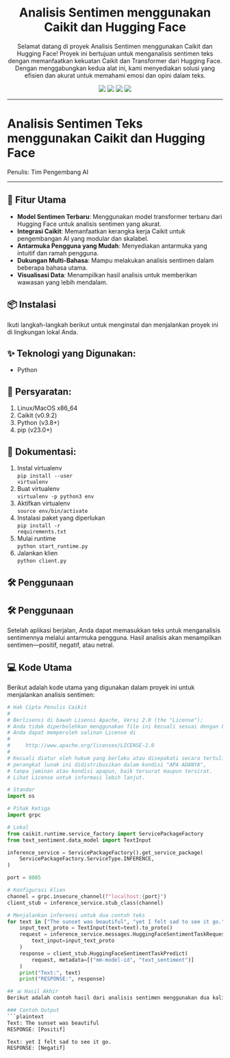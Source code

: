 <h1 align="center"> Analisis Sentimen menggunakan Caikit dan Hugging Face </h1> 
<p align="center"> Selamat datang di proyek Analisis Sentimen menggunakan Caikit dan Hugging Face! Proyek ini bertujuan untuk menganalisis sentimen teks dengan memanfaatkan kekuatan Caikit dan Transformer dari Hugging Face. Dengan menggabungkan kedua alat ini, kami menyediakan solusi yang efisien dan akurat untuk memahami emosi dan opini dalam teks.</p>

<div align="center">
   
<img src="https://img.shields.io/badge/Python-3.8%2B-blue?logo=python&logoColor=white">
<img src="https://img.shields.io/badge/Hugging%20Face-Transformer-yellow?logo=huggingface&logoColor=white">
<img src="https://img.shields.io/badge/Caikit-Analisis%20Sentimen-blueviolet">
<img src="https://img.shields.io/badge/Linux-x86__64-important?logo=linux">
</div>

---

# Analisis Sentimen Teks menggunakan Caikit dan Hugging Face
Penulis: Tim Pengembang AI

---

## 🚀 Fitur Utama
- **Model Sentimen Terbaru**: Menggunakan model transformer terbaru dari Hugging Face untuk analisis sentimen yang akurat.
- **Integrasi Caikit**: Memanfaatkan kerangka kerja Caikit untuk pengembangan AI yang modular dan skalabel.
- **Antarmuka Pengguna yang Mudah**: Menyediakan antarmuka yang intuitif dan ramah pengguna.
- **Dukungan Multi-Bahasa**: Mampu melakukan analisis sentimen dalam beberapa bahasa utama.
- **Visualisasi Data**: Menampilkan hasil analisis untuk memberikan wawasan yang lebih mendalam.

## 📦 Instalasi
Ikuti langkah-langkah berikut untuk menginstal dan menjalankan proyek ini di lingkungan lokal Anda.

## ✨ Teknologi yang Digunakan:
- Python

## 📝 Persyaratan:
1. Linux/MacOS x86_64
2. Caikit (v0.9.2)
3. Python (v3.8+)
4. pip (v23.0+)

## 📌 Dokumentasi:
1. Instal virtualenv <br>
   <code>pip install --user virtualenv</code>
2. Buat virtualenv <br>
   <code>virtualenv -p python3 env</code>
3. Aktifkan virtualenv <br>
   <code>source env/bin/activate</code>
4. Instalasi paket yang diperlukan <br>
   <code>pip install -r requirements.txt</code>
5. Mulai runtime <br>
   <code>python start_runtime.py</code>
6. Jalankan klien <br>
   <code>python client.py</code>

## 🛠️ Penggunaan
## 🛠️ Penggunaan
Setelah aplikasi berjalan, Anda dapat memasukkan teks untuk menganalisis sentimennya melalui antarmuka pengguna. Hasil analisis akan menampilkan sentimen—positif, negatif, atau netral.

## 💻 Kode Utama
Berikut adalah kode utama yang digunakan dalam proyek ini untuk menjalankan analisis sentimen:

```python
# Hak Cipta Penulis Caikit
#
# Berlisensi di bawah Lisensi Apache, Versi 2.0 (the "License");
# Anda tidak diperbolehkan menggunakan file ini kecuali sesuai dengan License.
# Anda dapat memperoleh salinan License di
#
#     http://www.apache.org/licenses/LICENSE-2.0
#
# Kecuali diatur oleh hukum yang berlaku atau disepakati secara tertulis,
# perangkat lunak ini didistribusikan dalam kondisi "APA ADANYA",
# tanpa jaminan atau kondisi apapun, baik tersurat maupun tersirat.
# Lihat License untuk informasi lebih lanjut.

# Standar
import os

# Pihak Ketiga
import grpc

# Lokal
from caikit.runtime.service_factory import ServicePackageFactory
from text_sentiment.data_model import TextInput

inference_service = ServicePackageFactory().get_service_package(
    ServicePackageFactory.ServiceType.INFERENCE,
)

port = 8085

# Konfigurasi klien
channel = grpc.insecure_channel(f"localhost:{port}")
client_stub = inference_service.stub_class(channel)

# Menjalankan inferensi untuk dua contoh teks
for text in ["The sunset was beautiful", "yet I felt sad to see it go."]:
    input_text_proto = TextInput(text=text).to_proto()
    request = inference_service.messages.HuggingFaceSentimentTaskRequest(
        text_input=input_text_proto
    )
    response = client_stub.HuggingFaceSentimentTaskPredict(
        request, metadata=[("mm-model-id", "text_sentiment")]
    )
    print("Text:", text)
    print("RESPONSE:", response)

## 📊 Hasil Akhir
Berikut adalah contoh hasil dari analisis sentimen menggunakan dua kalimat sampel.

### Contoh Output
```plaintext
Text: The sunset was beautiful
RESPONSE: [Positif]

Text: yet I felt sad to see it go.
RESPONSE: [Negatif]
